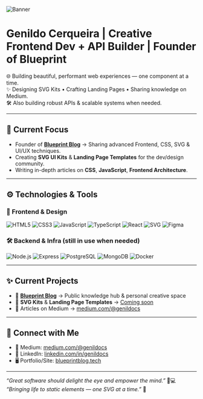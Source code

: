 ![Banner](https://iili.io/3pVgBg1.png)

# Genildo Cerqueira | Creative Frontend Dev + API Builder | Founder of Blueprint

🌐 Building beautiful, performant web experiences — one component at a time.  
✨ Designing SVG Kits • Crafting Landing Pages • Sharing knowledge on Medium.  
🛠️ Also building robust APIs & scalable systems when needed.

---

## 🎨 Current Focus

- Founder of **[Blueprint Blog](https://blueprintblog.tech)** → Sharing advanced Frontend, CSS, SVG & UI/UX techniques.
- Creating **SVG UI Kits** & **Landing Page Templates** for the dev/design community.
- Writing in-depth articles on **CSS**, **JavaScript**, **Frontend Architecture**.

---

## ⚙️ Technologies & Tools

### 🎨 Frontend & Design
![HTML5](https://img.shields.io/badge/HTML5-E34F26?style=for-the-badge&logo=html5&logoColor=white)
![CSS3](https://img.shields.io/badge/CSS3-1572B6?style=for-the-badge&logo=css3&logoColor=white)
![JavaScript](https://img.shields.io/badge/JavaScript-F7DF1E?style=for-the-badge&logo=javascript&logoColor=black)
![TypeScript](https://img.shields.io/badge/TypeScript-007ACC?style=for-the-badge&logo=typescript&logoColor=white)
![React](https://img.shields.io/badge/React-61DAFB?style=for-the-badge&logo=react&logoColor=black)
![SVG](https://img.shields.io/badge/SVG-FFB13B?style=for-the-badge&logo=svg&logoColor=white)
![Figma](https://img.shields.io/badge/Figma-F24E1E?style=for-the-badge&logo=figma&logoColor=white)

### 🛠️ Backend & Infra (still in use when needed)
![Node.js](https://img.shields.io/badge/Node.js-339933?style=for-the-badge&logo=nodedotjs&logoColor=white)
![Express](https://img.shields.io/badge/Express-000000?style=for-the-badge&logo=express&logoColor=white)
![PostgreSQL](https://img.shields.io/badge/PostgreSQL-336791?style=for-the-badge&logo=postgresql&logoColor=white)
![MongoDB](https://img.shields.io/badge/MongoDB-47A248?style=for-the-badge&logo=mongodb&logoColor=white)
![Docker](https://img.shields.io/badge/Docker-2496ED?style=for-the-badge&logo=docker&logoColor=white)

---

## ✨ Current Projects

- 🚀 **[Blueprint Blog](https://blueprintblog.tech)** → Public knowledge hub & personal creative space
- 🎁 **SVG Kits** & **Landing Page Templates** → [Coming soon](#)
- 📝 Articles on Medium → [medium.com/@genildocs](https://medium.com/@genildocs)

---

## 📲 Connect with Me

- 📝 Medium: [medium.com/@genildocs](https://medium.com/@genildocs)
- 💼 LinkedIn: [linkedin.com/in/genildocs](https://linkedin.com/in/genildocs)
- 🖥️ Portfolio/Site: [blueprintblog.tech](https://blueprintblog.tech)

---

_“Great software should delight the eye and empower the mind.”_ 🎨💻  
_“Bringing life to static elements — one SVG at a time.”_ 🚀

